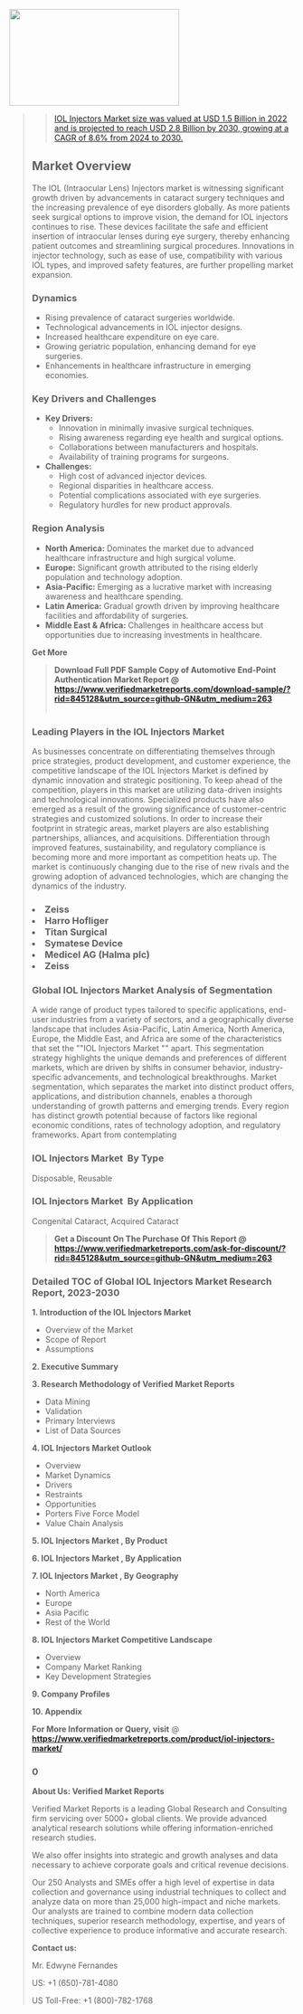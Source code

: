 <img src="https://ffe5etoiles.com/wp-content/uploads/2024/12/MST1-300x171.png" alt="" width="300" height="171" class="alignnone size-medium wp-image-20088" /><blockquote id="" class=""><a href="https://www.verifiedmarketreports.com/download-sample/?rid=870216&utm_source=github-GN&utm_medium=263" target="_blank"><blockquote id="" class=""><a href="https://www.verifiedmarketreports.com/download-sample/?rid=845128&utm_source=github-GN&utm_medium=263" target="_blank">IOL Injectors Market size was valued at USD 1.5 Billion in 2022 and is projected to reach USD 2.8 Billion by 2030, growing at a CAGR of 8.6% from 2024 to 2030.</a></blockquote><p><h2>Market Overview</h2><p>The IOL (Intraocular Lens) Injectors market is witnessing significant growth driven by advancements in cataract surgery techniques and the increasing prevalence of eye disorders globally. As more patients seek surgical options to improve vision, the demand for IOL injectors continues to rise. These devices facilitate the safe and efficient insertion of intraocular lenses during eye surgery, thereby enhancing patient outcomes and streamlining surgical procedures. Innovations in injector technology, such as ease of use, compatibility with various IOL types, and improved safety features, are further propelling market expansion.</p><h3>Dynamics</h3><ul> <li>Rising prevalence of cataract surgeries worldwide.</li> <li>Technological advancements in IOL injector designs.</li> <li>Increased healthcare expenditure on eye care.</li> <li>Growing geriatric population, enhancing demand for eye surgeries.</li> <li>Enhancements in healthcare infrastructure in emerging economies.</li></ul><h3>Key Drivers and Challenges</h3><ul> <li><strong>Key Drivers:</strong> <ul> <li>Innovation in minimally invasive surgical techniques.</li> <li>Rising awareness regarding eye health and surgical options.</li> <li>Collaborations between manufacturers and hospitals.</li> <li>Availability of training programs for surgeons.</li> </ul> </li> <li><strong>Challenges:</strong> <ul> <li>High cost of advanced injector devices.</li> <li>Regional disparities in healthcare access.</li> <li>Potential complications associated with eye surgeries.</li> <li>Regulatory hurdles for new product approvals.</li> </ul> </li></ul><h3>Region Analysis</h3><ul> <li><strong>North America:</strong> Dominates the market due to advanced healthcare infrastructure and high surgical volume.</li> <li><strong>Europe:</strong> Significant growth attributed to the rising elderly population and technology adoption.</li> <li><strong>Asia-Pacific:</strong> Emerging as a lucrative market with increasing awareness and healthcare spending.</li> <li><strong>Latin America:</strong> Gradual growth driven by improving healthcare facilities and affordability of surgeries.</li> <li><strong>Middle East & Africa:</strong> Challenges in healthcare access but opportunities due to increasing investments in healthcare.</li></ul><p><strong>Get More</strong></p></p><blockquote id="" class=""><strong>Download Full PDF Sample Copy of Automotive End-Point Authentication Market Report @ <a href="https://www.verifiedmarketreports.com/download-sample/?rid=845128&utm_source=github-GN&utm_medium=263" target="_blank">https://www.verifiedmarketreports.com/download-sample/?rid=845128&utm_source=github-GN&utm_medium=263</a></strong><br /><br /></blockquote><h3 id="" class="">Leading Players in the&nbsp;IOL Injectors Market </h3><p>As businesses concentrate on differentiating themselves through price strategies, product development, and customer experience, the competitive landscape of the IOL Injectors Market is defined by dynamic innovation and strategic positioning. To keep ahead of the competition, players in this market are utilizing data-driven insights and technological innovations. Specialized products have also emerged as a result of the growing significance of customer-centric strategies and customized solutions. In order to increase their footprint in strategic areas, market players are also establishing partnerships, alliances, and acquisitions. Differentiation through improved features, sustainability, and regulatory compliance is becoming more and more important as competition heats up. The market is continuously changing due to the rise of new rivals and the growing adoption of advanced technologies, which are changing the dynamics of the industry.</p><h3 class=""><li>Zeiss</li><li> Harro Hofliger</li><li> Titan Surgical</li><li> Symatese Device</li><li> Medicel AG (Halma plc)</li><li> Zeiss</h3><h3 id="" class="">Global&nbsp;IOL Injectors Market Analysis of Segmentation</h3><p id="" class="">A wide range of product types tailored to specific applications, end-user industries from a variety of sectors, and a geographically diverse landscape that includes Asia-Pacific, Latin America, North America, Europe, the Middle East, and Africa are some of the characteristics that set the ""IOL Injectors Market "" apart. This segmentation strategy highlights the unique demands and preferences of different markets, which are driven by shifts in consumer behavior, industry-specific advancements, and technological breakthroughs. Market segmentation, which separates the market into distinct product offers, applications, and distribution channels, enables a thorough understanding of growth patterns and emerging trends. Every region has distinct growth potential because of factors like regional economic conditions, rates of technology adoption, and regulatory frameworks. Apart from contemplating</p><h3 id="" class="">IOL Injectors Market &nbsp;By Type</h3><p>Disposable, Reusable</p><h3 id="" class="">IOL Injectors Market &nbsp;By Application</h3><p class="">Congenital Cataract, Acquired Cataract</p><blockquote id="" class=""><strong>Get a Discount On The Purchase Of This Report @ <a href="https://www.verifiedmarketreports.com/download-sample/?rid=845128&utm_source=github-GN&utm_medium=263" target="_blank">https://www.verifiedmarketreports.com/ask-for-discount/?rid=845128&utm_source=github-GN&utm_medium=263</a></strong></blockquote><h3 id="" class="">Detailed TOC of Global IOL Injectors Market Research Report, 2023-2030</h3><p id="" class=""><strong>1. Introduction of the IOL Injectors Market </strong></p><ul><li>Overview of the Market</li><li>Scope of Report</li><li>Assumptions</li></ul><p id="" class=""><strong>2. Executive Summary</strong></p><p id="" class=""><strong>3. Research Methodology of Verified Market Reports</strong></p><ul><li>Data Mining</li><li>Validation</li><li>Primary Interviews</li><li>List of Data Sources</li></ul><p id="" class=""><strong>4. IOL Injectors Market Outlook</strong></p><ul><li>Overview</li><li>Market Dynamics</li><li>Drivers</li><li>Restraints</li><li>Opportunities</li><li>Porters Five Force Model</li><li>Value Chain Analysis</li></ul><p id="" class=""><strong>5. IOL Injectors Market , By Product</strong></p><p id="" class=""><strong>6. IOL Injectors Market , By Application</strong></p><p id="" class=""><strong>7. IOL Injectors Market , By Geography</strong></p><ul><li>North America</li><li>Europe</li><li>Asia Pacific</li><li>Rest of the World</li></ul><p id="" class=""><strong>8. IOL Injectors Market Competitive Landscape</strong></p><ul><li>Overview</li><li>Company Market Ranking</li><li>Key Development Strategies</li></ul><p id="" class=""><strong>9. Company Profiles</strong></p><p id="" class=""><strong>10. Appendix</strong></p><p><strong>For More Information or Query, visit</strong>&nbsp;@ <strong><a href="https://www.verifiedmarketreports.com/product/iol-injectors-market/" target="_blank">https://www.verifiedmarketreports.com/product/iol-injectors-market/</a></strong></p><h3 id="" class="">0</h3><p id="" class=""><strong>About Us: Verified Market Reports</strong></p><p id="" class="">Verified Market Reports is a leading Global Research and Consulting firm servicing over 5000+ global clients. We provide advanced analytical research solutions while offering information-enriched research studies.</p><p id="" class="">We also offer insights into strategic and growth analyses and data necessary to achieve corporate goals and critical revenue decisions.</p><p id="" class="">Our 250 Analysts and SMEs offer a high level of expertise in data collection and governance using industrial techniques to collect and analyze data on more than 25,000 high-impact and niche markets. Our analysts are trained to combine modern data collection techniques, superior research methodology, expertise, and years of collective experience to produce informative and accurate research.</p><p id="" class=""><strong>Contact us:</strong></p><p id="" class="">Mr. Edwyne Fernandes</p><p id="" class="">US: +1 (650)-781-4080</p><p id="" class="">US Toll-Free: +1 (800)-782-1768</p>
